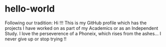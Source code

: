 # hello-world
Following our tradition:
Hi !!! This is my GitHub profile which has the projects I have worked on as part of my Academics or as an Independent Study.
I love the perseverence of a Phoneix, which rises from the ashes... I never give up or stop trying !! 
